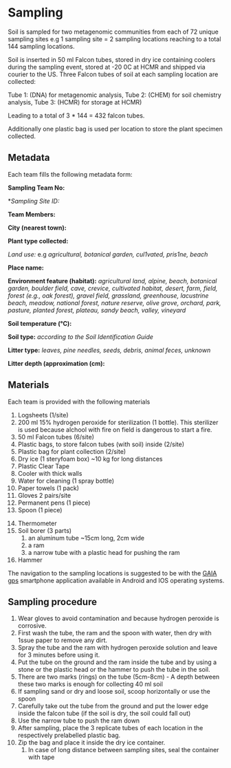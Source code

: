 # Sampling

Soil is sampled for two metagenomic communities from each of 72 unique sampling sites
e.g 1 sampling site = 2 sampling locations reaching to a total 144 sampling locations.

Soil is inserted in 50 ml Falcon tubes, stored in dry ice containing coolers during the sampling event,
stored at -20 0C at HCMR and shipped via courier to the US.
Three Falcon tubes of soil at each sampling location are collected: 

Tube 1: (DNA) for metagenomic analysis, 
Tube 2: (CHEM) for soil chemistry analysis, 
Tube 3: (HCMR) for storage at HCMR)

Leading to a total of 3 * 144 = 432 falcon tubes.

Additionally one plastic bag is used per location to store the plant specimen collected.

## Metadata

Each team fills the following metadata form:

**Sampling Team No:**

**Sampling Site ID:*

**Team Members:**

**City (nearest town):**

**Plant type collected:**

*Land use:* e.g *agricultural, botanical garden, cul1vated, pris1ne, beach*

**Place name:**

**Environment feature (habitat):**
*agricultural land, alpine, beach, botanical garden, boulder field, cave, crevice, cultivated habitat,*
*desert, farm, field, forest (e.g., oak forest), gravel field, grassland, greenhouse, lacustrine beach,*
*meadow, national forest, nature reserve, olive grove, orchard, park, pasture, planted forest, plateau,*
*sandy beach, valley, vineyard*

<!-- Soil moisture (%): -->
<!-- pH: -->
**Soil temperature (°C):**

**Soil type:** 
*according to the Soil Identification Guide*

**Litter type:** 
*leaves, pine needles, seeds, debris, animal feces, unknown*

**Litter depth (approximation (cm):**

## Materials

Each team is provided with the following materials

1. Logsheets (1/site)
2. 200 ml 15% hydrogen peroxide for sterilization (1 bottle). This sterilizer 
is used because alchool with fire on field is dangerous to start a fire.
3. 50 ml Falcon tubes (6/site)
4. Plastic bags, to store falcon tubes (with soil) inside (2/site)
5. Plastic bag for plant collection (2/site)
6. Dry ice (1 steryfoam box) ~10 kg for long distances
7. Plastic Clear Tape
8. Cooler with thick walls
9. Water for cleaning (1 spray bottle)
10. Paper towels (1 pack)
11. Gloves 2 pairs/site
12. Permanent pens (1 piece)
13. Spoon (1 piece)
<!-- Soil pH & moisture meter -->
14. Thermometer
15. Soil borer (3 parts)
    1. an aluminum tube ~15cm long, 2cm wide
    2. a ram
    3. a narrow tube with a plastic head for pushing the ram
16. Hammer

The navigation to the sampling locations is suggested to be with the [GAIA gps](https://www.gaiagps.com)
smartphone application available in Android and IOS operating systems.

## Sampling procedure

1. Wear gloves to avoid contamination and because hydrogen peroxide is corrosive.
2. First wash the tube, the ram and the spoon with water, then dry with 1ssue paper to remove any dirt.
3. Spray the tube and the ram with hydrogen peroxide solution and leave for 3 minutes before using it.
4. Put the tube on the ground and the ram inside the tube and by using a stone or the plastic head 
or the hammer to push the tube in the soil.
5. There are two marks (rings) on the tube (5cm-8cm) - A depth between these two marks is 
enough for collecting 40 ml soil
6. If sampling sand or dry and loose soil, scoop horizontally or use the spoon
7. Carefully take out the tube from the ground and put the lower edge inside the falcon tube (if the soil is dry,
the soil could fall out)
8. Use the narrow tube to push the ram down
9. After sampling, place the 3 replicate tubes of each location in the respectively prelabelled plastic bag.
10. Zip the bag and place it inside the dry ice container.
    1. In case of long distance between sampling sites, seal the container with tape

